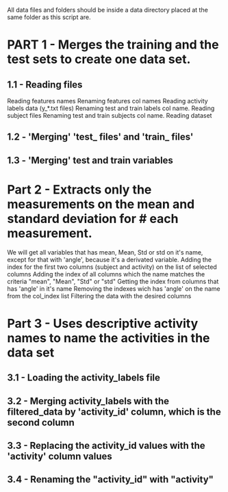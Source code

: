 All data files and folders should be inside a data directory placed at the same folder as this script are.

# PART 1 - Merges the training and the test sets to create one data set.
## 1.1 - Reading files
Reading features names
Renaming features col names
Reading activity labels data (y_*.txt files)
Renaming test and train labels col name.
Reading subject files
Renaming test and train subjects col name.
Reading dataset
## 1.2 - 'Merging' 'test_ files' and 'train_ files'
## 1.3 - 'Merging' test and train variables

# Part 2 - Extracts only the measurements on the mean and standard deviation for # each measurement.
We will get all variables that has mean, Mean, Std or std on it's name,
except for that with 'angle', because it's a derivated variable.
Adding the index for the first two columns (subject and activity)
on the list of selected columns
Adding the index of all columns which the name matches the criteria
"mean", "Mean", "Std" or "std"
Getting the index from columns that has 'angle' in it's name
Removing the indexes wich has 'angle' on the name from the col_index list
Filtering the data with the desired columns

# Part 3 - Uses descriptive activity names to name the activities in the data set
## 3.1 - Loading the activity_labels file
## 3.2 - Merging activity_labels with the filtered_data by 'activity_id' column, which is the second column
## 3.3 - Replacing the activity_id values with the 'activity' column values
## 3.4 - Renaming the "activity_id" with "activity"

